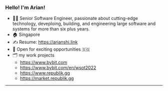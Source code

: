 ### Hello! I'm Arian!

- 👨‍💻 Senior Software Engineer, passionate about cutting-edge technology, deveploing, building, and engineering large software and systems for more than six plus years.
- 🏠 Singapore
- ✍️ Resume: https://arianshi.link
- 💼 Open for exciting opportunities 🇸🇬
- 🗂️ my work projects
  - https://www.bybit.com
  - https://www.bybit.com/en/wsot2022
  - https://www.republik.gg
  - https://market.republik.gg
---
